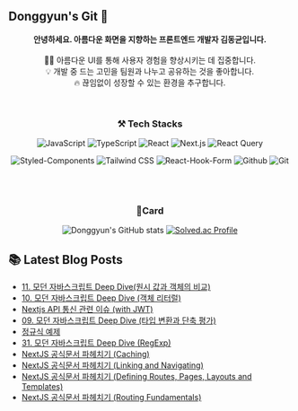 
## Donggyun's Git 👋


<div align='center'>
  
**안녕하세요. 아름다운 화면을 지향하는 프론트엔드 개발자 김동균입니다.**
<br><br>
🧑‍💻 아름다운 UI를 통해 사용자 경험을 향상시키는 데 집중합니다.<br>
💡 개발 중 드는 고민을 팀원과 나누고 공유하는 것을 좋아합니다.<br>
🔥 끊임없이 성장할 수 있는 환경을 추구합니다.

<br>

### ⚒️ Tech Stacks

![JavaScript](https://img.shields.io/badge/JavaScript-F7DF1E?style=flat-square&logo=javascript&logoColor=white)
![TypeScript](https://img.shields.io/badge/TypeScript-3178C6?style=flat-square&logo=typescript&logoColor=white)
![React](https://img.shields.io/badge/React-61DAFB?style=flat-square&logo=react&logoColor=white)
![Next.js](https://img.shields.io/badge/Next.js-000000?style=flat-square&logo=nextdotjs&logoColor=white)
![React Query](https://img.shields.io/badge/React_Query-FF4154?style=flat-square&logo=reactquery&logoColor=white)

![Styled-Components](https://img.shields.io/badge/styled--components-DB7093?logo=styledcomponents&logoColor=fff)
![Tailwind CSS](https://img.shields.io/badge/Tailwind%20CSS-06B6D4?style=flat-square&logo=Tailwind%20CSS&logoColor=white)
![React-Hook-Form](https://img.shields.io/badge/react--hook--form-EC5990?style=flat-square&logo=reacthookform&logoColor=white)
![Github](https://img.shields.io/badge/Github-181717?style=flat-square&logo=github&logoColor=white)
![Git](https://img.shields.io/badge/Git-F05032?style=flat-square&logo=git&logoColor=white)

<br><br>

### 🚀Card

![Donggyun's GitHub stats](https://github-readme-stats.vercel.app/api?username=DonggyunKim00&show_icons=true&theme=dark)
[![Solved.ac Profile](http://mazassumnida.wtf/api/v2/generate_badge?boj=rlaehdrbs580)](https://solved.ac/rlaehdrbs580/)


</div>


## 📚 Latest Blog Posts

<ul><li><a href='https://daniel-devlog.tistory.com/10' target='_blank'>11. 모던 자바스크립트 Deep Dive(원시 값과 객체의 비교)</a></li><li><a href='https://daniel-devlog.tistory.com/9' target='_blank'>10. 모던 자바스크립트 Deep Dive (객체 리터럴)</a></li><li><a href='https://daniel-devlog.tistory.com/7' target='_blank'>Nextjs API 통신 관련 이슈 (with JWT)</a></li><li><a href='https://daniel-devlog.tistory.com/8' target='_blank'>09. 모던 자바스크립트 Deep Dive (타입 변환과 단축 평가)</a></li><li><a href='https://daniel-devlog.tistory.com/6' target='_blank'>정규식 예제</a></li><li><a href='https://daniel-devlog.tistory.com/5' target='_blank'>31. 모던 자바스크립트 Deep Dive (RegExp)</a></li><li><a href='https://daniel-devlog.tistory.com/4' target='_blank'>NextJS 공식문서 파헤치기 (Caching)</a></li><li><a href='https://daniel-devlog.tistory.com/3' target='_blank'>NextJS 공식문서 파헤치기 (Linking and Navigating)</a></li><li><a href='https://daniel-devlog.tistory.com/2' target='_blank'>NextJS 공식문서 파헤치기 (Defining Routes, Pages, Layouts and Templates)</a></li><li><a href='https://daniel-devlog.tistory.com/1' target='_blank'>NextJS 공식문서 파헤치기 (Routing Fundamentals)</a></li></ul>